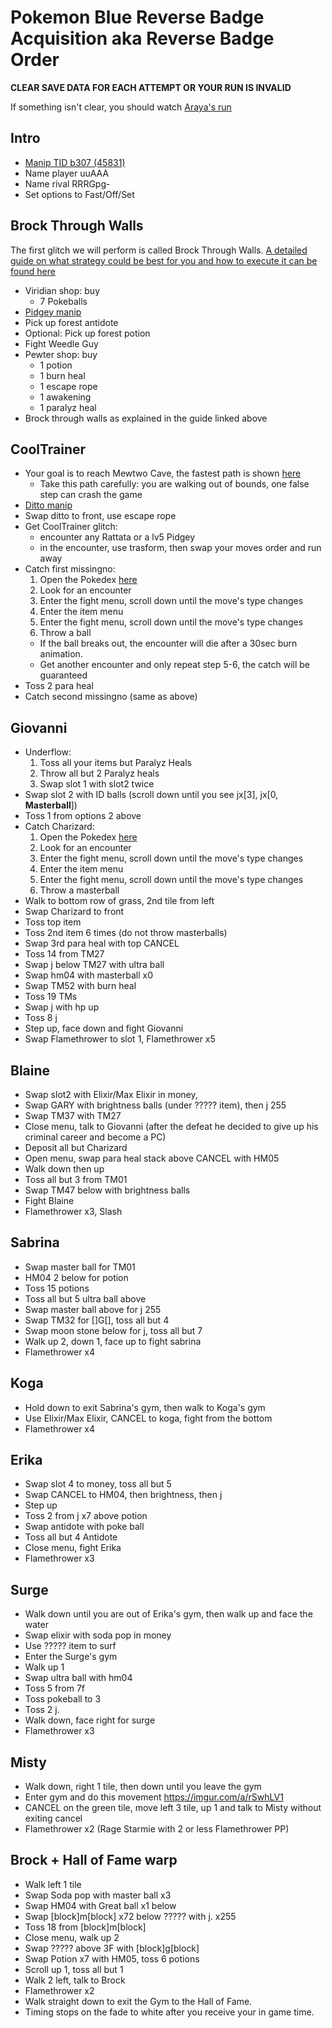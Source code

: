 # Pokemon Blue Reverse Badge Acquisition aka Reverse Badge Order
**CLEAR SAVE DATA FOR EACH ATTEMPT OR YOUR RUN IS INVALID**

If something isn't clear, you should watch [Araya's run](https://youtu.be/X9TncIhdQRg)

## Intro

- [Manip TID b307 (45831)](https://youtu.be/iH0kW5fd6XA)
- Name player uuAAA
- Name rival RRRGpg-
- Set options to Fast/Off/Set

## Brock Through Walls

The first glitch we will perform is called Brock Through Walls.
[A detailed guide on what strategy could be best for you and how to execute it can be found here](../resources/Brock-Through-Walls-Guide.md)

- Viridian shop: buy
  - 7 Pokeballs
- [Pidgey manip](https://youtu.be/Ua0ZyWffYpU)
- Pick up forest antidote
- Optional: Pick up forest potion
- Fight Weedle Guy
- Pewter shop: buy
  - 1 potion
  - 1 burn heal
  - 1 escape rope
  - 1 awakening
  - 1 paralyz heal
- Brock through walls as explained in the guide linked above

## CoolTrainer

- Your goal is to reach Mewtwo Cave, the fastest path is shown [here](https://youtu.be/7jT0nZStQNU)
  - Take this path carefully: you are walking out of bounds, one false step can crash the game
- [Ditto manip](https://youtu.be/aIE01IgqhFw)
- Swap ditto to front, use escape rope
- Get CoolTrainer glitch:
  - encounter any Rattata or a lv5 Pidgey
  - in the encounter, use trasform, then swap your moves order and run away
- Catch first missingno:
  1. Open the Pokedex [here](https://www.gunnermaniac.com/pokeworld?map=1#64/221)
  2. Look for an encounter
  3. Enter the fight menu, scroll down until the move's type changes
  4. Enter the item menu
  5. Enter the fight menu, scroll down until the move's type changes
  6. Throw a ball
    - If the ball breaks out, the encounter will die after a 30sec burn animation.
    - Get another encounter and only repeat step 5-6, the catch will be guaranteed
- Toss 2 para heal
- Catch second missingno (same as above)

## Giovanni

- Underflow:
  1. Toss all your items but Paralyz Heals
  2. Throw all but 2 Paralyz heals
  3. Swap slot 1 with slot2 twice
- Swap slot 2 with ID balls (scroll down until you see jx[3], jx[0, **Masterball**])
- Toss 1 from options 2 above
- Catch Charizard:
  1. Open the Pokedex [here](https://www.gunnermaniac.com/pokeworld?map=1#65/221)
  2. Look for an encounter
  3. Enter the fight menu, scroll down until the move's type changes
  4. Enter the item menu
  5. Enter the fight menu, scroll down until the move's type changes
  6. Throw a masterball
- Walk to bottom row of grass, 2nd tile from left
- Swap Charizard to front
- Toss top item
- Toss 2nd item 6 times (do not throw masterballs)
- Swap 3rd para heal with top CANCEL
- Toss 14 from TM27
- Swap j below TM27 with ultra ball
- Swap hm04 with masterball x0
- Swap TM52 with burn heal
- Toss 19 TMs
- Swap j with hp up
- Toss 8 j
- Step up, face down and fight Giovanni
- Swap Flamethrower to slot 1, Flamethrower x5

## Blaine

- Swap slot2 with Elixir/Max Elixir in money,
- Swap GARY with brightness balls (under ????? item), then j 255
- Swap TM37 with TM27
- Close menu, talk to Giovanni (after the defeat he decided to give up his criminal career and become a PC)
- Deposit all but Charizard
- Open menu, swap para heal stack above CANCEL with HM05
- Walk down then up
- Toss all but 3 from TM01
- Swap TM47 below with brightness balls
- Fight Blaine
- Flamethrower x3, Slash

## Sabrina

- Swap master ball for TM01
- HM04 2 below for potion
- Toss 15 potions
- Toss all but 5 ultra ball above
- Swap master ball above for j 255
- Swap TM32 for []G[], toss all but 4
- Swap moon stone below for j, toss all but 7
- Walk up 2, down 1, face up to fight sabrina
- Flamethrower x4

## Koga

- Hold down to exit Sabrina's gym, then walk to Koga's gym
- Use Elixir/Max Elixir, CANCEL to koga, fight from the bottom
- Flamethrower x4

## Erika

- Swap slot 4 to money, toss all but 5
- Swap CANCEL to HM04, then brightness, then j
- Step up
- Toss 2 from j x7 above potion
- Swap antidote with poke ball
- Toss all but 4 Antidote
- Close menu, fight Erika
- Flamethrower x3

## Surge

- Walk down until you are out of Erika's gym, then walk up and face the water
- Swap elixir with soda pop in money
- Use ????? item to surf
- Enter the Surge's gym
- Walk up 1
- Swap ultra ball with hm04
- Toss 5 from 7f
- Toss pokeball to 3
- Toss 2 j.
- Walk down, face right for surge
- Flamethrower x3

## Misty

- Walk down, right 1 tile, then down until you leave the gym
- Enter gym and do this movement <https://imgur.com/a/rSwhLV1>
- CANCEL on the green tile, move left 3 tile, up 1 and talk to Misty without exiting cancel
- Flamethrower x2 (Rage Starmie with 2 or less Flamethrower PP)

## Brock + Hall of Fame warp

- Walk left 1 tile
- Swap Soda pop with master ball x3
- Swap HM04 with Great ball x1 below
- Swap [block]m[block] x72 below ????? with j. x255
- Toss 18 from [block]m[block]
- Close menu, walk up 2
- Swap ????? above 3F with [block]g[block]
- Swap Potion x7 with HM05, toss 6 potions
- Scroll up 1, toss all but 1
- Walk 2 left, talk to Brock
- Flamethrower x2
- Walk straight down to exit the Gym to the Hall of Fame.
- Timing stops on the fade to white after you receive your in game time.
